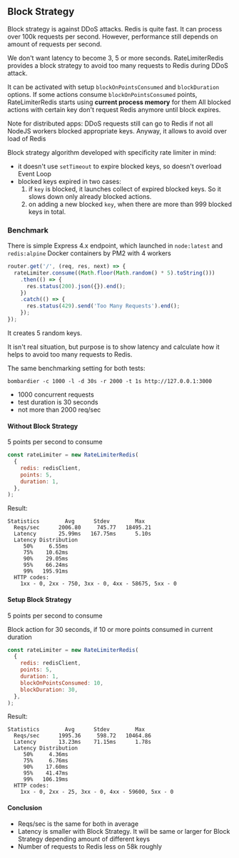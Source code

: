 ## Block Strategy

Block strategy is against DDoS attacks.
Redis is quite fast. It can process over 100k requests per second.
However, performance still depends on amount of requests per second.

We don't want latency to become 3, 5 or more seconds.
RateLimiterRedis provides a block strategy to avoid too many requests to Redis during DDoS attack.

It can be activated with setup `blockOnPointsConsumed` and `blockDuration` options.
If some actions consume `blockOnPointsConsumed` points, RateLimiterRedis starts using **current process memory** for them
All blocked actions with certain key don't request Redis anymore until block expires.

Note for distributed apps: DDoS requests still can go to Redis if not all NodeJS workers blocked appropriate keys.
Anyway, it allows to avoid over load of Redis

Block strategy algorithm developed with specificity rate limiter in mind:
* it doesn't use `setTimeout` to expire blocked keys, so doesn't overload Event Loop
* blocked keys expired in two cases:
    1. if `key` is blocked, it launches collect of expired blocked keys. 
    So it slows down only already blocked actions.
    1. on adding a new blocked `key`, when there are more than 999 blocked keys in total.


### Benchmark 

There is simple Express 4.x endpoint, 
which launched in `node:latest` and `redis:alpine` Docker containers by PM2 with 4 workers

```javascript
router.get('/', (req, res, next) => {
  rateLimiter.consume((Math.floor(Math.random() * 5).toString()))
    .then(() => {
      res.status(200).json({}).end();
    })
    .catch(() => {
      res.status(429).send('Too Many Requests').end();
    });
});
```

It creates 5 random keys. 

It isn't real situation, 
but purpose is to show latency and calculate how it helps to avoid too many requests to Redis.

The same benchmarking setting for both tests:

`bombardier -c 1000 -l -d 30s -r 2000 -t 1s http://127.0.0.1:3000`

* 1000 concurrent requests
* test duration is 30 seconds
* not more than 2000 req/sec



#### Without Block Strategy

5 points per second to consume

```javascript
const rateLimiter = new RateLimiterRedis(
  {
    redis: redisClient,
    points: 5,
    duration: 1,
  },
);
```

Result:
```text
Statistics        Avg      Stdev        Max
  Reqs/sec      2006.80     745.77   18495.21
  Latency       25.99ms   167.75ms      5.10s
  Latency Distribution
     50%     6.55ms
     75%    10.62ms
     90%    29.05ms
     95%    66.24ms
     99%   195.91ms
  HTTP codes:
    1xx - 0, 2xx - 750, 3xx - 0, 4xx - 58675, 5xx - 0
```

#### Setup Block Strategy

5 points per second to consume

Block action for 30 seconds, if 10 or more points consumed in current duration

```javascript
const rateLimiter = new RateLimiterRedis(
  {
    redis: redisClient,
    points: 5,
    duration: 1,
    blockOnPointsConsumed: 10,
    blockDuration: 30,
  },
);
```

Result:
```text
Statistics        Avg      Stdev        Max
  Reqs/sec      1995.36     598.72   10464.86
  Latency       13.23ms    71.15ms      1.78s
  Latency Distribution
     50%     4.36ms
     75%     6.76ms
     90%    17.60ms
     95%    41.47ms
     99%   106.19ms
  HTTP codes:
    1xx - 0, 2xx - 25, 3xx - 0, 4xx - 59600, 5xx - 0
```

#### Conclusion

* Reqs/sec is the same for both in average
* Latency is smaller with Block Strategy. 
It will be same or larger for Block Strategy depending amount of different keys
* Number of requests to Redis less on 58k roughly